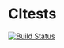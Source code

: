 # CItests
[![Build Status](https://travis-ci.org/jacobstringer/CItests.svg?branch=master)](https://travis-ci.org/klugjo/hexo-autolinker)
